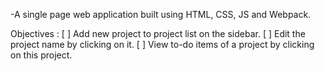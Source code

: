 -A single page web application built using HTML, CSS, JS and Webpack.

Objectives :
[ ] Add new project to project list on the sidebar.
[ ] Edit the project name by clicking on it.
[ ] View to-do items of a project by clicking on this project.